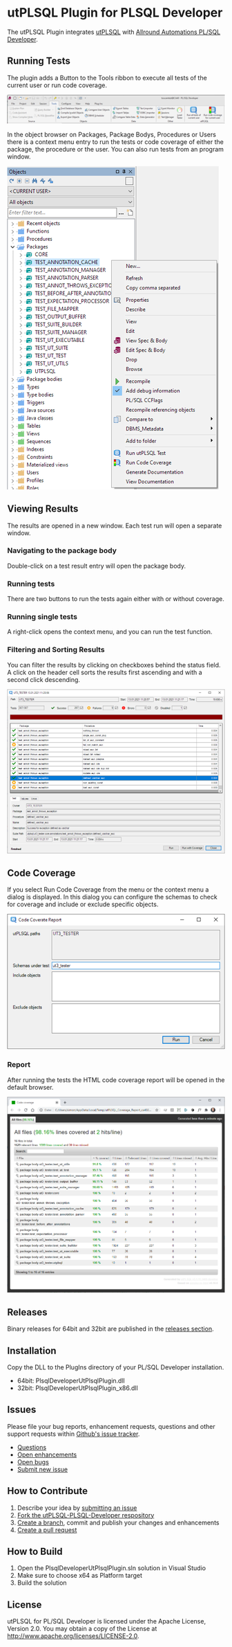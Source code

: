 # utPLSQL Plugin for PLSQL Developer 

The utPLSQL Plugin integrates [utPLSQL](https://utplsql.org) with [Allround Automations PL/SQL Developer](https://www.allroundautomations.com/products/pl-sql-developer/).

## Running Tests

The plugin adds a Button to the Tools ribbon to execute all tests of the current user or run code coverage.

![Tools Ribbon](screenshots/tools_ribbon.png)

In the object browser on Packages, Package Bodys, Procedures or Users there is a context menu entry to run the tests or code coverage of either the package, the procedure or the user. You can also run tests from an program window. 

![Context Menu](screenshots/context_menu1.png)

## Viewing Results

The results are opened in a new window. Each test run will open a separate window. 

### Navigating to the package body 

Double-click on a test result entry will open the package body. 

### Running  tests

There are two buttons to run the tests again either with or without coverage.

### Running single tests

A right-click opens the context menu, and you can run the test function.

### Filtering and Sorting Results

You can filter the results by clicking on checkboxes behind the status field. A click on the header cell sorts the results first ascending and with a second click descending.  

![Result Window](screenshots/result_window.png)

## Code Coverage

If you select Run Code Coverage from the menu or the context menu a dialog is displayed. In this dialog you can configure the schemas to check for coverage and include or exclude specific objects.

![Code Coverage Diaog](screenshots/code_coverage_dialog.png)

### Report

After running the tests the HTML code coverage report will be opened in the default browser.

![Code Coverage Reports](screenshots/code_coverage_report.png)

## Releases

Binary releases for 64bit and 32bit are published in the [releases section](https://github.com/utPLSQL/utPLSQL-PLSQL-Developer/releases).

## Installation

Copy the DLL to the PlugIns directory of your PL/SQL Developer installation.
- 64bit: PlsqlDeveloperUtPlsqlPlugin.dll
- 32bit: PlsqlDeveloperUtPlsqlPlugin_x86.dll

## Issues

Please file your bug reports, enhancement requests, questions and other support requests within [Github's issue tracker](https://help.github.com/articles/about-issues/).

* [Questions](https://github.com/utPLSQL/utPLSQL-PLSQL-Developer/issues?q=is%3Aissue+label%3Aquestion)
* [Open enhancements](https://github.com/utPLSQL/utPLSQL-PLSQL-Developer/issues?q=is%3Aopen+is%3Aissue+label%3Aenhancement)
* [Open bugs](https://github.com/utPLSQL/utPLSQL-PLSQL-Developer/issues?q=is%3Aopen+is%3Aissue+label%3Abug)
* [Submit new issue](https://github.com/utPLSQL/utPLSQL-PLSQL-Developer/issues/new)

## How to Contribute

1. Describe your idea by [submitting an issue](https://github.com/utPLSQL/utPLSQL-PLSQL-Developer/issues/new)
2. [Fork the utPLSQL-PLSQL-Developer respository](https://github.com/utPLSQL/utPLSQL-PLSQL-Developer/fork)
3. [Create a branch](https://help.github.com/articles/creating-and-deleting-branches-within-your-repository/), commit and publish your changes and enhancements
4. [Create a pull request](https://help.github.com/articles/creating-a-pull-request/)

## How to Build

1. Open the PlsqlDeveloperUtPlsqlPlugin.sln solution in Visual Studio
2. Make sure to choose x64 as Platform target
3. Build the solution

## License

utPLSQL for PL/SQL Developer is licensed under the Apache License, Version 2.0. 
You may obtain a copy of the License at <http://www.apache.org/licenses/LICENSE-2.0>.

